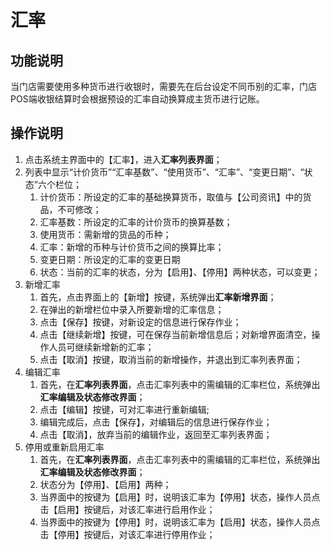 # 汇率

## 功能说明

当门店需要使用多种货币进行收银时，需要先在后台设定不同币别的汇率，门店POS端收银结算时会根据预设的汇率自动换算成主货币进行记账。

## 操作说明

1.	点击系统主界面中的【汇率】，进入**汇率列表界面**；
2.	列表中显示“计价货币”“汇率基数”、“使用货币”、“汇率”、“变更日期”、“状态”六个栏位；
    1.	计价货币：所设定的汇率的基础换算货币，取值与【公司资讯】中的货品，不可修改；
    2.	汇率基数：所设定的汇率的计价货币的换算基数；
    3.	使用货币：需新增的货品的币种；
    4.	汇率：新增的币种与计价货币之间的换算比率； 
    5.	变更日期：所设定的汇率的变更日期
    6.	状态：当前的汇率的状态，分为【启用】、【停用】两种状态，可以变更；
3.	新增汇率
    1.	首先，点击界面上的【新增】按键，系统弹出**汇率新增界面**；
    2.	在弹出的新增栏位中录入所要新增的汇率信息；
    3.	点击【保存】按键，对新设定的信息进行保存作业；
    4.	点击【继续新增】按键，可在保存当前新增信息后；对新增界面清空，操作人员可继续新增新的汇率；
    5.	点击【取消】按键，取消当前的新增操作，并退出到汇率列表界面；
4.	编辑汇率
    1.	首先，在**汇率列表界面**，点击汇率列表中的需编辑的汇率栏位，系统弹出**汇率编辑及状态修改界面**；
    2.	点击【编辑】按键，可对汇率进行重新编辑;
    3.	编辑完成后，点击【保存】，对编辑后的信息进行保存作业；
    4.	点击【取消】，放弃当前的编辑作业，返回至汇率列表界面；
5.	停用或重新启用汇率
    1.	首先，在**汇率列表界面**，点击汇率列表中的需编辑的汇率栏位，系统弹出**汇率编辑及状态修改界面**；
    2.	状态分为【停用】、【启用】两种；
    3.	当界面中的按键为【启用】时，说明该汇率为【停用】状态，操作人员点击【启用】按键后，对该汇率进行启用作业；
    4.	当界面中的按键为【停用】时，说明该汇率为【启用】状态，操作人员点击【停用】按键后，对该汇率进行停用作业；

